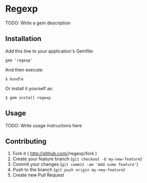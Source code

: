 # Regexp

TODO: Write a gem description

## Installation

Add this line to your application's Gemfile:

    gem 'regexp'

And then execute:

    $ bundle

Or install it yourself as:

    $ gem install regexp

## Usage

TODO: Write usage instructions here

## Contributing

1. Fork it ( http://github.com/<my-github-username>/regexp/fork )
2. Create your feature branch (`git checkout -b my-new-feature`)
3. Commit your changes (`git commit -am 'Add some feature'`)
4. Push to the branch (`git push origin my-new-feature`)
5. Create new Pull Request
